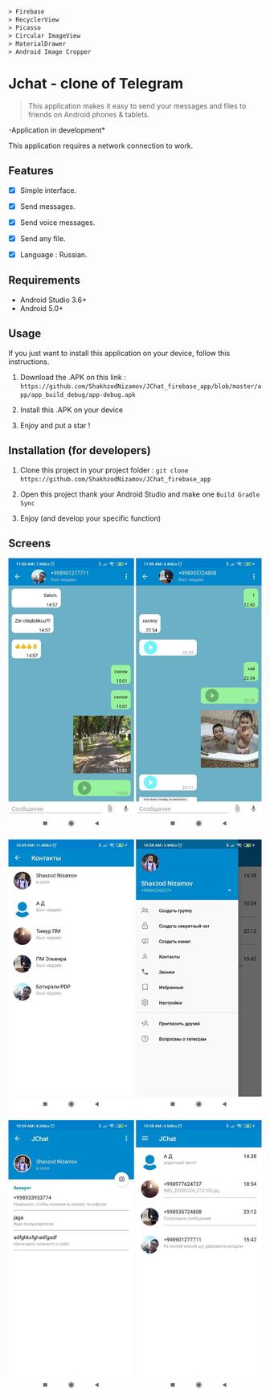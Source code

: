```
> Firebase
> RecyclerView
> Picasso
> Circular ImageView 
> MaterialDrawer
> Android Image Cropper
```
# Jchat - clone of Telegram 
> This application makes it easy to send your messages and files to friends on Android phones & tablets.



-Application in development* 

This application requires a network connection to work.

## Features

- [x] Simple interface.
- [x] Send messages.
- [x] Send voice messages.
- [x] Send any file.
- [x] Language : Russian.


## Requirements

- Android Studio 3.6+
- Android 5.0+


## Usage

If you just want to install this application on your device, follow this instructions.

1. Download the .APK on this link : 
`https://github.com/ShakhzodNizamov/JChat_firebase_app/blob/master/app/app_build_debug/app-debug.apk`

2. Install this .APK on your device

3. Enjoy and put a star !


## Installation (for developers)



1. Clone this project in your project folder : `git clone https://github.com/ShakhzodNizamov/JChat_firebase_app`

2. Open this project thank your Android Studio and make one `Build Gradle Sync`

3. Enjoy (and develop your specific function)


## Screens


<img src="screens/screen1.jpg" width="250"> <img src="screens/screen2.jpg" width="250">

<img src="screens/screen3.jpg" width="250"> <img src="screens/screen4.jpg" width="250">

<img src="screens/screen5.jpg" width="250"> <img src="screens/screen6.jpg" width="250">
